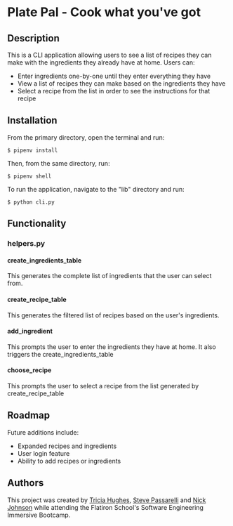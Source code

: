 # Plate Pal - Cook what you've got

## Description

This is a CLI application allowing users to see a list of recipes they can make with the ingredients they already have at home. Users can:
- Enter ingredients one-by-one until they enter everything they have
- View a list of recipes they can make based on the ingredients they have
- Select a recipe from the list in order to see the instructions for that recipe

## Installation

From the primary directory, open the terminal and run:
```
$ pipenv install
```
Then, from the same directory, run:
```
$ pipenv shell
```

To run the application, navigate to the "lib" directory and run:
```
$ python cli.py
```

## Functionality

### helpers.py

#### create_ingredients_table
This generates the complete list of ingredients that the user can select from.

#### create_recipe_table
This generates the filtered list of recipes based on the user's ingredients.

#### add_ingredient
This prompts the user to enter the ingredients they have at home. It also triggers the create_ingredients_table

#### choose_recipe
This prompts the user to select a recipe from the list generated by create_recipe_table

## Roadmap
Future additions include:
- Expanded recipes and ingredients
- User login feature
- Ability to add recipes or ingredients

## Authors
This project was created by [Tricia Hughes](https://github.com/triciahughes), [Steve Passarelli](https://github.com/Passarellism) and [Nick Johnson](https://github.com/bricknet1) while attending the Flatiron School's Software Engineering Immersive Bootcamp.
